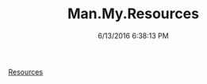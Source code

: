 ﻿---
title: Man.My.Resources
date: 6/13/2016 6:38:13 PM
---

[Resources](T-Man.My.Resources.Resources.html)
